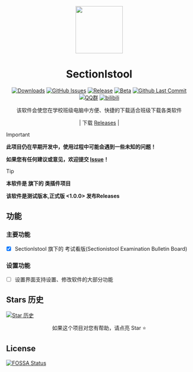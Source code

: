 <div align="center">

<image src="icon/SectionIstool_icon.png" height="128"/>

# SectionIstool

[![Downloads](https://img.shields.io/github/downloads/SectionIstool/Sectionistool-Examination-Bulletin-Board/total?style=social&label=下载量&logo=github)](https://github.com/SectionIstool/Sectionistool-Examination-Bulletin-Board/releases/latest)
[![GitHub Issues](https://img.shields.io/github/issues-search/SectionIstool/Sectionistool-Examination-Bulletin-Board?query=is%3Aopen&style=social-square&logo=github&label=Issues&color=%233fb950)](https://github.com/SectionIstool/SectionIstool/issues)
[![Release](https://img.shields.io/github/v/release/SectionIstool/Sectionistool-Examination-Bulletin-Board?style=flat&color=%233fb950&label=正式版)](https://github.com/SectionIstool/Sectionistool-Examination-Bulletin-Board/releases/latest)
[![Beta](https://img.shields.io/github/v/release/SectionIstool/Sectionistool-Examination-Bulletin-Board?include_prereleases&style=social-square&label=测试版)](https://github.com/SectionIstool/Sectionistool-Examination-Bulletin-Board/releases/)
[![Github Last Commit](https://img.shields.io/github/last-commit/SectionIstool/Sectionistool-Examination-Bulletin-Board?label=最后更新)](https://github.com/SectionIstool/Sectionistool-Examination-Bulletin-Board/commits/master)
[![QQ群](https://img.shields.io/badge/-QQ%E7%BE%A4%EF%BD%9C833875216-blue?style=flat&logo=TencentQQ)](https://qm.qq.com/q/ASRSNUJuve)
[![bilibili](https://img.shields.io/badge/-UP%E4%B8%BB%EF%BD%9C黎泽懿-%23FB7299?style=flat&logo=bilibili)](https://space.bilibili.com/520571577)

该软件会使您在学校班级电脑中方便、快捷的下载适合班级下载各类软件

| 下载 [Releases](https://github.com/SectionIstool/Sectionistool-Examination-Bulletin-Board/releases) |

</div>

> [!important]
> **此项目仍在早期开发中，使用过程中可能会遇到一些未知的问题！**
>
> **如果您有任何建议或意见，欢迎提交 [Issue](https://github.com/SectionIstool/Sectionistool-Examination-Bulletin-Board/issues)！**

> [!tip]
> **本软件是 <Sectionistool> 旗下的 <SectionIstool-Examination-Bulletin-Board> 类插件项目**
>
> **该软件是测试版本,正式版 <1.0.0> 发布Releases**

## 功能
### 主要功能
- [X] SectionIstool 旗下的 考试看版(Sectionistool Examination Bulletin Board)

### 设置功能
- [ ] 设置界面支持设置、修改软件的大部分功能

## Stars 历史

[![Star 历史](https://starchart.cc/SectionIstool/Sectionistool-Examination-Bulletin-Board.svg?variant=adaptive)](https://starchart.cc/SectionIstool/Sectionistool-Examination-Bulletin-Board)

<div align="center">

如果这个项目对您有帮助，请点亮 Star ⭐

</div>

## License
[![FOSSA Status](https://app.fossa.com/api/projects/git%2Bgithub.com%2FSectionIstool%2FSectionIstool.svg?type=large&issueType=license)](https://app.fossa.com/projects/git%2Bgithub.com%2FSectionIstool%2FSectionIstool?ref=badge_large&issueType=license)

